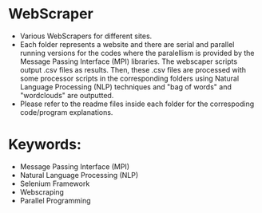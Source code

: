 # WebScraper
- Various WebScrapers for different sites.  
- Each folder represents a website and there are serial and parallel running versions for the codes where the paralellism is provided by the Message Passing Interface (MPI) libraries. The webscaper scripts output .csv files as results. Then, these .csv files are processed with some processor scripts in the corresponding folders using Natural Language Processing (NLP) techniques and "bag of words" and "wordclouds" are outputted.
- Please refer to the readme files inside each folder for the correspoding code/program explanations.

# Keywords:
- Message Passing Interface (MPI) 
- Natural Language Processing (NLP)
- Selenium Framework
- Webscraping
- Parallel Programming
